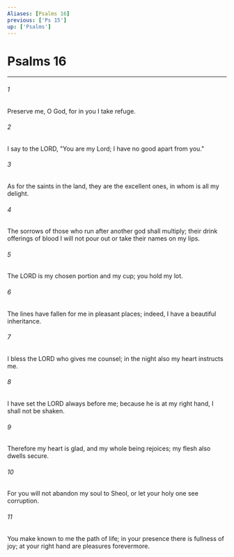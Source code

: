 ```yaml
---
Aliases: [Psalms 16]
previous: ['Ps 15']
up: ['Psalms']
---
```

# Psalms 16

***

 

###### 1 
Preserve me, O God, for in you I take refuge. 
 
 

###### 2 
I say to the LORD, "You are my Lord; 
 I have no good apart from you."
 
 

###### 3 
As for the saints in the land, they are the excellent ones, 
 in whom is all my delight.
 
 

###### 4 
The sorrows of those who run after another god shall multiply; 
 their drink offerings of blood I will not pour out 
 or take their names on my lips.
 
 

###### 5 
The LORD is my chosen portion and my cup; 
 you hold my lot. 
 
 

###### 6 
The lines have fallen for me in pleasant places; 
 indeed, I have a beautiful inheritance.
 
 

###### 7 
I bless the LORD who gives me counsel; 
 in the night also my heart instructs me. 
 
 

###### 8 
I have set the LORD always before me; 
 because he is at my right hand, I shall not be shaken.
 
 

###### 9 
Therefore my heart is glad, and my whole being rejoices; 
 my flesh also dwells secure. 
 
 

###### 10 
For you will not abandon my soul to Sheol, 
 or let your holy one see corruption.
 
 

###### 11 
You make known to me the path of life; 
 in your presence there is fullness of joy; 
 at your right hand are pleasures forevermore.
 
